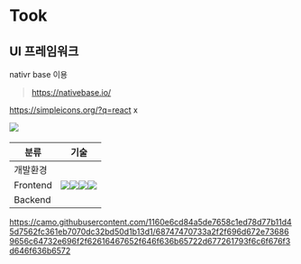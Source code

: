 # Took


## UI 프레임워크
nativr base 이용 
> https://nativebase.io/


https://simpleicons.org/?q=react
x


<img src="https://img.shields.io/badge/node.js-%EB%AF%B8%EC%A0%95-%23339933">
<img src="">
<img src="">








| 분류     | 기술                                                         |
| -------- | ------------------------------------------------------------ |
| 개발환경 |                                                              |
| Frontend | <img src="https://img.shields.io/badge/react--native-17.0.2-%2361DAFB"><img src="https://img.shields.io/badge/recoil-%EB%AF%B8%EC%A0%95-%233577e5"><img src="https://img.shields.io/badge/native--base-3.3.10-%234fbfc1"><img src="https://img.shields.io/badge/styled--components-5.3.5-%23DB7093"> |
| Backend  |                                                              |



https://camo.githubusercontent.com/1160e6cd84a5de7658c1ed78d77b11d45d7562fc361eb7070dc32bd50d1b13d1/68747470733a2f2f696d672e736869656c64732e696f2f62616467652f646f636b65722d677261793f6c6f676f3d646f636b6572


